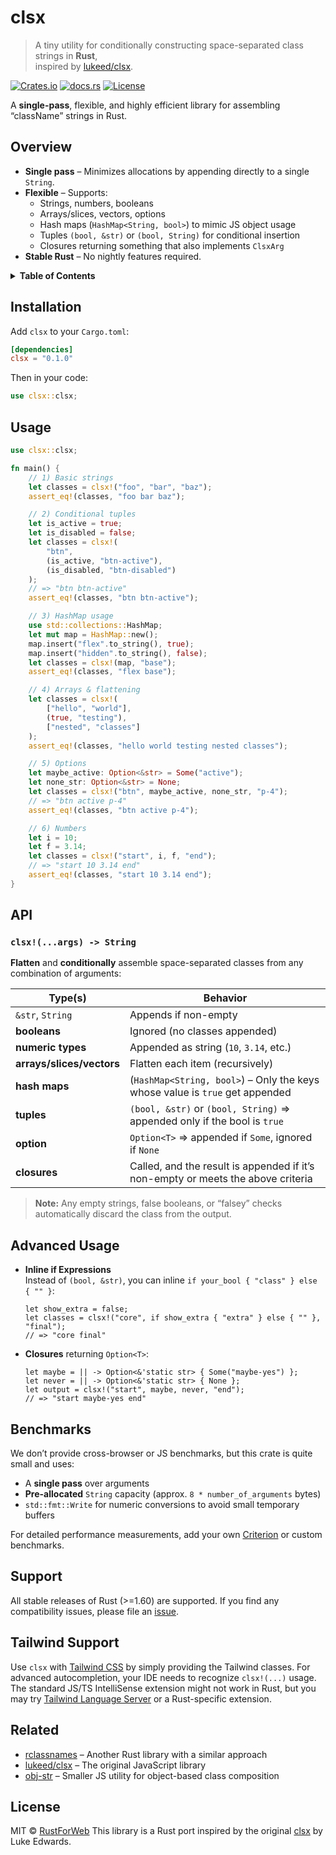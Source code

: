 # clsx

> A tiny utility for conditionally constructing space-separated class strings in **Rust**,  
> inspired by [lukeed/clsx](https://github.com/lukeed/clsx).

[![Crates.io](https://img.shields.io/crates/v/clsx?color=orange)](https://crates.io/crates/clsx)
[![docs.rs](https://img.shields.io/docsrs/clsx?color=blue)](https://docs.rs/clsx)
[![License](https://img.shields.io/crates/l/clsx)](#license)

A **single-pass**, flexible, and highly efficient library for assembling “className” strings in Rust.

## Overview

- **Single pass** – Minimizes allocations by appending directly to a single `String`.
- **Flexible** – Supports:
    - Strings, numbers, booleans
    - Arrays/slices, vectors, options
    - Hash maps (`HashMap<String, bool>`) to mimic JS object usage
    - Tuples `(bool, &str)` or `(bool, String)` for conditional insertion
    - Closures returning something that also implements `ClsxArg`
- **Stable Rust** – No nightly features required.

<details>
<summary><strong>Table of Contents</strong></summary>

- [Installation](#installation)
- [Usage](#usage)
- [API](#api)
- [Advanced Usage](#advanced-usage)
- [Benchmarks](#benchmarks)
- [Support](#support)
- [Tailwind Support](#tailwind-support)
- [Related](#related)
- [License](#license)

</details>

## Installation

Add `clsx` to your `Cargo.toml`:

```toml
[dependencies]
clsx = "0.1.0"
```

Then in your code:

```rust
use clsx::clsx;
```

## Usage

```rust
use clsx::clsx;

fn main() {
    // 1) Basic strings
    let classes = clsx!("foo", "bar", "baz");
    assert_eq!(classes, "foo bar baz");

    // 2) Conditional tuples
    let is_active = true;
    let is_disabled = false;
    let classes = clsx!(
        "btn",
        (is_active, "btn-active"),
        (is_disabled, "btn-disabled")
    );
    // => "btn btn-active"
    assert_eq!(classes, "btn btn-active");

    // 3) HashMap usage
    use std::collections::HashMap;
    let mut map = HashMap::new();
    map.insert("flex".to_string(), true);
    map.insert("hidden".to_string(), false);
    let classes = clsx!(map, "base");
    assert_eq!(classes, "flex base");

    // 4) Arrays & flattening
    let classes = clsx!(
        ["hello", "world"],
        (true, "testing"),
        ["nested", "classes"]
    );
    assert_eq!(classes, "hello world testing nested classes");

    // 5) Options
    let maybe_active: Option<&str> = Some("active");
    let none_str: Option<&str> = None;
    let classes = clsx!("btn", maybe_active, none_str, "p-4");
    // => "btn active p-4"
    assert_eq!(classes, "btn active p-4");

    // 6) Numbers
    let i = 10;
    let f = 3.14;
    let classes = clsx!("start", i, f, "end");
    // => "start 10 3.14 end"
    assert_eq!(classes, "start 10 3.14 end");
}
```

## API

### `clsx!(...args) -> String`

**Flatten** and **conditionally** assemble space-separated classes from any combination of arguments:

| Type(s)                   | Behavior                                                                         |
|---------------------------|----------------------------------------------------------------------------------|
| `&str`, `String`          | Appends if non-empty                                                             |
| **booleans**              | Ignored (no classes appended)                                                    |
| **numeric types**         | Appended as string (`10`, `3.14`, etc.)                                          |
| **arrays/slices/vectors** | Flatten each item (recursively)                                                  |
| **hash maps**             | (`HashMap<String, bool>`) – Only the keys whose value is `true` get appended     |
| **tuples**                | `(bool, &str)` or `(bool, String)` => appended only if the bool is `true`        |
| **option**                | `Option<T>` => appended if `Some`, ignored if `None`                             |
| **closures**              | Called, and the result is appended if it’s non-empty or meets the above criteria |

> **Note:** Any empty strings, false booleans, or “falsey” checks automatically discard the class from the output.

## Advanced Usage

- **Inline if Expressions**  
  Instead of `(bool, &str)`, you can inline `if your_bool { "class" } else { "" }`:
  ```rust,ignore
  let show_extra = false;
  let classes = clsx!("core", if show_extra { "extra" } else { "" }, "final");
  // => "core final"
  ```
- **Closures** returning `Option<T>`:
  ```rust,ignore
  let maybe = || -> Option<&'static str> { Some("maybe-yes") };
  let never = || -> Option<&'static str> { None };
  let output = clsx!("start", maybe, never, "end");
  // => "start maybe-yes end"
  ```

## Benchmarks

We don’t provide cross-browser or JS benchmarks, but this crate is quite small and uses:

- A **single pass** over arguments
- **Pre-allocated** `String` capacity (approx. `8 * number_of_arguments` bytes)
- `std::fmt::Write` for numeric conversions to avoid small temporary buffers

For detailed performance measurements, add your own [Criterion](https://crates.io/crates/criterion) or custom
benchmarks.

## Support

All stable releases of Rust (>=1.60) are supported. If you find any compatibility issues, please file
an [issue](https://github.com/yourUsername/clsx-rs/issues).

## Tailwind Support

Use `clsx` with [Tailwind CSS](https://tailwindcss.com/) by simply providing the Tailwind classes. For advanced
autocompletion, your IDE needs to recognize `clsx!(...)` usage. The standard JS/TS IntelliSense extension might not work
in Rust, but you may
try [Tailwind Language Server](https://marketplace.visualstudio.com/items?itemName=tailwindlabs.tailwindcss-intellisense)
or a Rust-specific extension.

## Related

- [rclassnames](https://crates.io/crates/rclassnames) – Another Rust library with a similar approach
- [lukeed/clsx](https://github.com/lukeed/clsx) – The original JavaScript library
- [obj-str](https://github.com/lukeed/obj-str) – Smaller JS utility for object-based class composition

## License

MIT © [RustForWeb](https://github.com/RustForWeb/)
This library is a Rust port inspired by the original [clsx](https://github.com/lukeed/clsx) by Luke Edwards.
